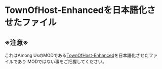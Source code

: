 # TownOfHost-Enhancedを日本語化させたファイル
## ※注意※
これはAmong UsのMODである[TownOfHost-Enhanced](https://github.com/EnhancedNetwork/TownofHost-Enhanced)を日本語化させたファイルであり
MODではない事をご把握してください。
